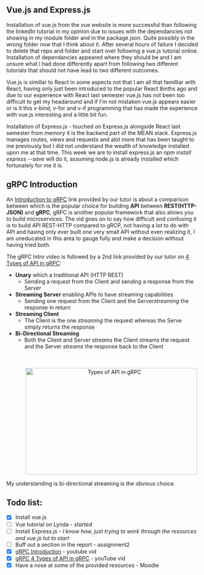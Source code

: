 ## Vue.js and Express.js

Installation of vue.js from the vue website is more successful than following the linkedIn tutorial in my opinion due to issues with the dependancies not showing in my module folder and in the package.json. Quite possibly in the wrong folder now that I think about it. After several hours of failure I decided to delete that repo and folder and start over following a vue.js tutorial online. Installation of dependancies appeared where they should be and I am unsure what I had done differently apart from following two different tutorials that should not have lead to two different outcomes.

Vue.js is simillar to React in some aspects not that I am all that familliar with React, having only just been introduced to the popular React 8mths ago and due to our experience with React last semester vue.js has not been too difficult to get my headaround and if I'm not mistaken vue.js appears easier or is it this v-bind, v-for and v-if programming that has made the experience with vue.js interesting and a little bit fun.  

Installation of Express.js - touched on Express.js alongside React last semester from memory it is the backend part of the MEAN stack. Express.js manages routes, views and requests and alot more that has been taught to me previously but I did not understand the wealth of knowledge installed upon me at that time. This week we are to install express.js an *npm install express --save* will do it, assuming node.js is already installed which fortunately for me it is. 

## gRPC Introduction

An [Introduction to gRPC](https://youtu.be/XRXTsQwyZSU) link provided by our tutor is about a comparison between which is the popular choice for building **API** between **REST(HTTP-JSON)** and **gRPC**, gRPC is another popular framework that also allows you to build microservices.
The vid goes on to say how difficult and confusing it is to build API REST-HTTP compared to gRCP, not having a lot to do with API and having only ever built one very small API without even realizing it, I am uneducated in this area to gauge fully and make a decision without having tried both.

The gRPC Intro video is followed by a 2nd link provided by our tutor on [4 Types of API in gRPC](https://youtu.be/pzxy25ho5WY):

- **Unary** which a traditional API (HTTP REST)
  - Sending a request from the Client and sending a response from the Server
- **Streaming Server** enabling APIs to have streaming capabilities
  - Sending one request from the Client and the Server*streaming* the response in return
- **Streaming Client**
  - The Client is the one _streaming_ the request whereas the Serve simply returns the response
- **Bi-Directional Streaming**
  - Both the Client and Server _streams_ the Client streams the request and the Server _streams_ the response back to the Client
    <br/>  
    <br/>
    <p align="center">
     <img  width="450" height="280" alt="Types of API in gRPC" src="../assets/4TypesAPI_gRPC.png">
    </p>

My understanding is bi-directional streaming is the obvious choice.

## Todo list:

- [x] Install vue.js
- [ ] Vue tutorial on Lynda - *started*
- [ ] Install Express.js - *I know how, just trying to work through the resources and vue.js tut to start*
- [ ] Buff out a section in the report - assignment2
- [x] [gRPC Introduction](https://youtu.be/XRXTsQwyZSU) - youtube vid
- [x] [gRPC 4 Types of API in gRPC](<(https://youtu.be/pzxy25ho5WY)>) - youTube vid
- [x] Have a nose at some of the provided resources - Moodle
##
